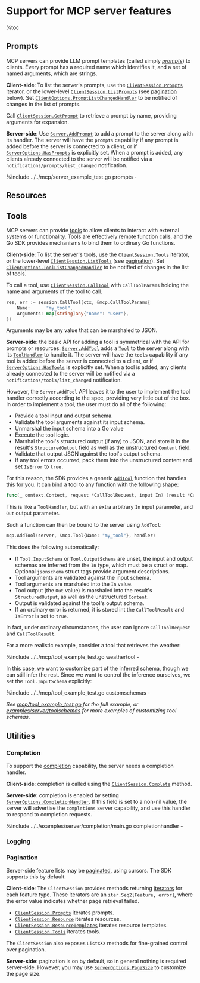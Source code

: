 # Support for MCP server features

%toc

## Prompts

MCP servers can provide LLM prompt templates (called simply
[_prompts_](https://modelcontextprotocol.io/specification/2025-06-18/server/prompts))
to clients. Every prompt has a required name which identifies it, and a set of
named arguments, which are strings.

**Client-side**: To list the server's prompts, use the 
[`ClientSession.Prompts`](https://pkg.go.dev/github.com/modelcontextprotocol/go-sdk/mcp#ClientSession.Prompts)
iterator, or the lower-level
[`ClientSession.ListPrompts`](https://pkg.go.dev/github.com/modelcontextprotocol/go-sdk/mcp#ClientSession.ListPrompts)
(see [pagination](#pagination) below). Set
[`ClientOptions.PromptListChangedHandler`](https://pkg.go.dev/github.com/modelcontextprotocol/go-sdk/mcp#ClientOptions.PromptListChangedHandler)
to be notified of changes in the list of prompts.

Call
[`ClientSession.GetPrompt`](https://pkg.go.dev/github.com/modelcontextprotocol/go-sdk/mcp#ClientSession.GetPrompt)
to retrieve a prompt by name, providing arguments for expansion. 

**Server-side**: Use
[`Server.AddPrompt`](https://pkg.go.dev/github.com/modelcontextprotocol/go-sdk/mcp#Server.AddPrompt)
to add a prompt to the server along with its handler.
The server will have the `prompts` capability if any prompt is added before the
server is connected to a client, or if
[`ServerOptions.HasPrompts`](https://pkg.go.dev/github.com/modelcontextprotocol/go-sdk/mcp#ServerOptions.HasPrompts)
is explicitly set. When a prompt is added, any clients already connected to the
server will be notified via a `notifications/prompts/list_changed`
notification.

%include ../../mcp/server_example_test.go prompts -

## Resources

<!-- TODO -->

## Tools

MCP servers can provide
[tools](https://modelcontextprotocol.io/specification/2025-06-18/server/tools)
to allow clients to interact with external systems or functionality. Tools are
effectively remote function calls, and the Go SDK provides mechanisms to bind
them to ordinary Go functions.

**Client-side**: To list the server's tools, use the
[`ClientSession.Tools`](https://pkg.go.dev/github.com/modelcontextprotocol/go-sdk/mcp#ClientSession.Tools)
iterator, or the lower-level
[`ClientSession.ListTools`](https://pkg.go.dev/github.com/modelcontextprotocol/go-sdk/mcp#ClientSession.ListTools)
(see [pagination](#pagination)). Set
[`ClientOptions.ToolListChangedHandler`](https://pkg.go.dev/github.com/modelcontextprotocol/go-sdk/mcp#ClientOptions.ToolListChangedHandler)
to be notified of changes in the list of tools.

To call a tool, use
[`ClientSession.CallTool`](https://pkg.go.dev/github.com/modelcontextprotocol/go-sdk/mcp#ClientSession.CallTool)
with `CallToolParams` holding the name and arguments of the tool to call.

```go
res, err := session.CallTool(ctx, &mcp.CallToolParams{
	Name:      "my_tool",
	Arguments: map[string]any{"name": "user"},
})
```

Arguments may be any value that can be marshaled to JSON.

**Server-side**: the basic API for adding a tool is symmetrical with the API
for prompts or resources:
[`Server.AddTool`](https://pkg.go.dev/github.com/modelcontextprotocol/go-sdk/mcp#Server.AddTool)
adds a
[`Tool`](https://pkg.go.dev/github.com/modelcontextprotocol/go-sdk/mcp#Tool) to
the server along with its
[`ToolHandler`](https://pkg.go.dev/github.com/modelcontextprotocol/go-sdk/mcp#ToolHandler)
to handle it. The server will have the `tools` capability if any tool is added
before the server is connected to a client, or if
[`ServerOptions.HasTools`](https://pkg.go.dev/github.com/modelcontextprotocol/go-sdk/mcp#ServerOptions.HasPrompts)
is explicitly set. When a tool is added, any clients already connected to the
server will be notified via a `notifications/tools/list_changed` notification.

However, the `Server.AddTool` API leaves it to the user to implement the tool
handler correctly according to the spec, providing very little out of the box.
In order to implement a tool, the user must do all of the following:

- Provide a tool input and output schema.
- Validate the tool arguments against its input schema.
- Unmarshal the input schema into a Go value
- Execute the tool logic.
- Marshal the tool's structured output (if any) to JSON, and store it in the
  result's `StructuredOutput` field as well as the unstructured `Content` field.
- Validate that output JSON against the tool's output schema.
- If any tool errors occurred, pack them into the unstructured content and set
  `IsError` to `true.`

For this reason, the SDK provides a generic
[`AddTool`](https://pkg.go.dev/github.com/modelcontextprotocol/go-sdk/mcp#AddTool)
function that handles this for you. It can bind a tool to any function with the
following shape:

```go
func(_ context.Context, request *CallToolRequest, input In) (result *CallToolResult, output Out, _ error)
```

This is like a `ToolHandler`, but with an extra arbitrary `In` input parameter,
and `Out` output parameter.

Such a function can then be bound to the server using `AddTool`:

```go
mcp.AddTool(server, &mcp.Tool{Name: "my_tool"}, handler)
```

This does the following automatically:

- If `Tool.InputSchema` or `Tool.OutputSchema` are unset, the input and output
  schemas are inferred from the `In` type, which must be a struct or map.
  Optional `jsonschema` struct tags provide argument descriptions.
- Tool arguments are validated against the input schema.
- Tool arguments are marshaled into the `In` value.
- Tool output (the `Out` value) is marshaled into the result's
  `StructuredOutput`, as well as the unstructured `Content`.
- Output is validated against the tool's output schema.
- If an ordinary error is returned, it is stored int the `CallToolResult` and
  `IsError` is set to `true`.

In fact, under ordinary circumstances, the user can ignore `CallToolRequest`
and `CallToolResult`.

For a more realistic example, consider a tool that retrieves the weather:

%include ../../mcp/tool_example_test.go weathertool -

In this case, we want to customize part of the inferred schema, though we can
still infer the rest. Since we want to control the inference ourselves, we set
the `Tool.InputSchema` explicitly:

%include ../../mcp/tool_example_test.go customschemas -

_See [mcp/tool_example_test.go](../mcp/tool_example_test.go) for the full
example, or [examples/server/toolschemas](examples/server/toolschemas/main.go)
for more examples of customizing tool schemas._

## Utilities

### Completion

To support the
[completion](https://modelcontextprotocol.io/specification/2025-06-18/server/utilities/completion)
capability, the server needs a completion handler.

**Client-side**: completion is called using the
[`ClientSession.Complete`](https://pkg.go.dev/github.com/modelcontextprotocol/go-sdk/mcp#ClientSession.Complete)
method.

**Server-side**: completion is enabled by setting
[`ServerOptions.CompletionHandler`](https://pkg.go.dev/github.com/modelcontextprotocol/go-sdk/mcp#ServerOptions.CompletionHandler).
If this field is set to a non-nil value, the server will advertise the
`completions` server capability, and use this handler to respond to completion
requests.

%include ../../examples/server/completion/main.go completionhandler -

### Logging

<!-- TODO -->

### Pagination

Server-side feature lists may be
[paginated](https://modelcontextprotocol.io/specification/2025-06-18/server/utilities/pagination),
using cursors. The SDK supports this by default.

**Client-side**: The `ClientSession` provides methods returning
[iterators](https://go.dev/blog/range-functions) for each feature type.
These iterators are an `iter.Seq2[Feature, error]`, where the error value
indicates whether page retrieval failed.

- [`ClientSession.Prompts`](https://pkg.go.dev/github.com/modelcontextprotocol/go-sdk/mcp#ClientSession.Prompts)
  iterates prompts.
- [`ClientSession.Resource`](https://pkg.go.dev/github.com/modelcontextprotocol/go-sdk/mcp#ClientSession.Resource)
  iterates resources.
- [`ClientSession.ResourceTemplates`](https://pkg.go.dev/github.com/modelcontextprotocol/go-sdk/mcp#ClientSession.ResourceTemplates)
  iterates resource templates.
- [`ClientSession.Tools`](https://pkg.go.dev/github.com/modelcontextprotocol/go-sdk/mcp#ClientSession.Tools)
  iterates tools.

The `ClientSession` also exposes `ListXXX` methods for fine-grained control
over pagination.

**Server-side**: pagination is on by default, so in general nothing is required
server-side. However, you may use
[`ServerOptions.PageSize`](https://pkg.go.dev/github.com/modelcontextprotocol/go-sdk/mcp#ServerOptions.PageSize)
to customize the page size.
